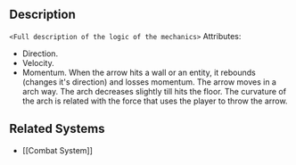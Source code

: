 ## Description
`<Full description of the logic of the mechanics>`
Attributes:
- Direction.
- Velocity.
- Momentum.
When the arrow hits a wall or an entity, it rebounds (changes it's direction) and losses momentum.
The arrow moves in a arch way. The arch decreases slightly till hits the floor. The curvature of the arch is related with the force that uses the player to throw the arrow.
## Related Systems
- [[Combat System]]